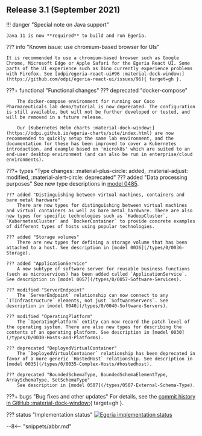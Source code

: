 <!-- SPDX-License-Identifier: CC-BY-4.0 -->
<!-- Copyright Contributors to the Egeria project. -->

## Release 3.1 (September 2021)

!!! danger "Special note on Java support"

    Java 11 is now **required** to build and run Egeria.

??? info "Known issue: use chromium-based browser for UIs"

    It is recommended to use a chromium-based browser such as Google Chrome, Microsoft Edge or Apple Safari for the Egeria React UI. Some parts of the UI experience such as Dino currently experience problems with Firefox. See [odpi/egeria-react-ui#96 :material-dock-window:](https://github.com/odpi/egeria-react-ui/issues/96){ target=gh }.

???+ functional "Functional changes"
    ??? deprecated "docker-compose"

        The docker-compose environment for running our Coco Pharmaceuticals lab demo/tutorial is now deprecated. The configuration is still available, but will not be further developed or tested, and will be removed in a future release.

        Our [Kubernetes Helm charts :material-dock-window:](https://odpi.github.io/egeria-charts/site/index.html) are now recommended to quickly setup the same lab environment, and the documentation for these has been improved to cover a Kubernetes introduction, and example based on 'microk8s' which are suited to an end-user desktop environment (and can also be run in enterprise/cloud environments).

???+ types "Type changes: :material-plus-circle: added, :material-adjust: modified, :material-alert-circle: deprecated"
    ??? added "Data processing purposes"
        See new type descriptions in [model 0485](/types/4/0485-Data-Processing-Purposes).

    ??? added "Distinguishing between virtual machines, containers and bare metal hardware"
        There are now types for distinguishing between virtual machines and virtual containers as well as bare metal hardware. There are also new types for specific technologies such as `HadoopCluster`, `KubernetesCluster` and `DockerContainer` to provide concrete examples of different types of hosts using popular technologies.

    ??? added "Storage volumes"
        There are new types for defining a storage volume that has been attached to a host. See description in [model 0036](/types/0/0036-Storage).

    ??? added "ApplicationService"
        A new subtype of software server for reusable business functions (such as microservices) has been added called `ApplicationService`. See description in [model 0057](/types/0/0057-Software-Services).

    ??? modified "ServerEndpoint"
        The `ServerEndpoint` relationship can now connect to any `ITInfrastructure` elements, not just `SoftwareServers`. See description in [model 0040](/types/0/0040-Software-Servers).

    ??? modified "OperatingPlatform"
        The `OperatingPlatform` entity can now record the patch level of the operating system. There are also new types for describing the contents of an operating platform. See description in [model 0030](/types/0/0030-Hosts-and-Platforms).

    ??? deprecated "DeployedVirtualContainer"
        The `DeployedVirtualContainer` relationship has been deprecated in favor of a more generic `HostedHost` relationship. See description in [model 0035](/types/0/0035-Complex-Hosts/#hostedhost).

    ??? deprecated "BoundedSchemaType, BoundedSchemaElementType, ArraySchemaType, SetSchemaType"
        See description in [model 0507](/types/0507-External-Schema-Type).

???+ bugs "Bug fixes and other updates"
    For details, see the [commit history in GitHub :material-dock-window:](https://github.com/odpi/egeria/commits){ target=gh }.

??? status "Implementation status"
    [![Egeria implementation status](/release-notes/functional-organization-showing-implementation-status-for-3-1.svg)](/release-notes/roadmap)

--8<-- "snippets/abbr.md"
